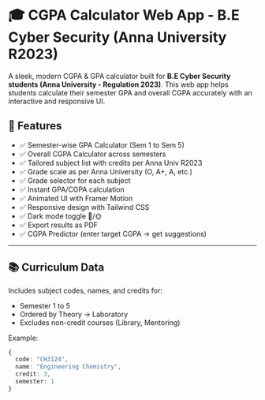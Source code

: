 # 🎓 CGPA Calculator Web App - B.E Cyber Security (Anna University R2023)

A sleek, modern CGPA & GPA calculator built for **B.E Cyber Security students (Anna University - Regulation 2023)**. This web app helps students calculate their semester GPA and overall CGPA accurately with an interactive and responsive UI.

## 🚀 Features

- ✅ Semester-wise GPA Calculator (Sem 1 to Sem 5)
- ✅ Overall CGPA Calculator across semesters
- ✅ Tailored subject list with credits per Anna Univ R2023
- ✅ Grade scale as per Anna University (O, A+, A, etc.)
- ✅ Grade selector for each subject
- ✅ Instant GPA/CGPA calculation
- ✅ Animated UI with Framer Motion
- ✅ Responsive design with Tailwind CSS
- ✅ Dark mode toggle 🌙/🌞
- ✅ Export results as PDF
- ✅ CGPA Predictor (enter target CGPA → get suggestions)

---

## 📚 Curriculum Data

Includes subject codes, names, and credits for:
- Semester 1 to 5
- Ordered by Theory → Laboratory
- Excludes non-credit courses (Library, Mentoring)

Example:
```ts
{
  code: "CH3124",
  name: "Engineering Chemistry",
  credit: 3,
  semester: 1
}
